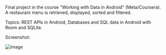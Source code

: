 Final project in the course "Working with Data in Android" (Meta/Coursera).
A restaurant menu is retrieved, displayed, sorted and filtered.

Topics: REST APIs in Android, Databases and SQL data in Android with Room and SQLite. 

Screenshot:

![image](https://github.com/MariGsp/LittleLemon-filterMenu/assets/47831753/fc0ccec1-0a2f-4a6c-9f25-62b52becf8f6|width=0.2)
